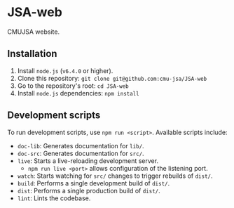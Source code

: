 # JSA-web

CMUJSA website.

## Installation

1. Install `node.js` (`v6.4.0` or higher).
2. Clone this repository: `git clone git@github.com:cmu-jsa/JSA-web`
3. Go to the repository's root: `cd JSA-web`
4. Install `node.js` dependencies: `npm install`

## Development scripts

To run development scripts, use `npm run <script>`. Available scripts include:
- `doc-lib`: Generates documentation for `lib/`.
- `doc-src`: Generates documentation for `src/`.
- `live`: Starts a live-reloading development server.
    - `npm run live <port>` allows configuration of the listening port.
- `watch`: Starts watching for `src/` changes to trigger rebuilds of `dist/`.
- `build`: Performs a single development build of `dist/`.
- `dist`: Performs a single production build of `dist/`.
- `lint`: Lints the codebase.


